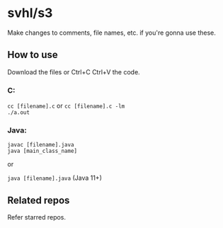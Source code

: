 # svhl/s3

Make changes to comments, file names, etc. if you're gonna use these.

## How to use

Download the files or Ctrl+C Ctrl+V the code.

### C:

`cc [filename].c` or `cc [filename].c -lm`\
`./a.out`

### Java:

`javac [filename].java`\
`java [main_class_name]`

or

`java [filename].java` (Java 11+)

## Related repos

Refer starred repos.
